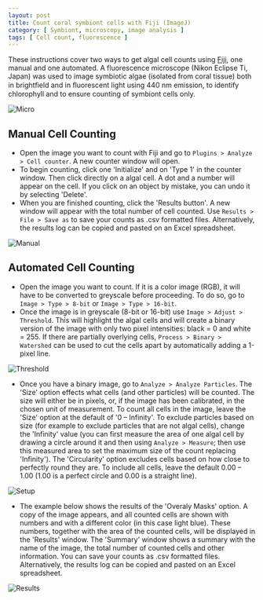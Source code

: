 ```yaml
---
layout: post
title: Count coral symbiont cells with Fiji (ImageJ)
category: [ Symbiont, microscopy, image analysis ]
tags: [ Cell count, fluorescence ]
---
```


These instructions cover two ways to get algal cell counts using [Fiji](https://imagej.net/Fiji), one manual and one automated. A fluorescence microscope (Nikon Eclipse Ti, Japan) was used to image symbiotic algae (isolated from coral tissue) both in brightﬁeld and in ﬂuorescent light using 440 nm emission, to identify chlorophyll and to ensure counting of symbiont cells only. 

![Micro]({{site.baseurl}}/images/Microscope_images.png "Micro")

## Manual Cell Counting
- Open the image you want to count with Fiji and go to `Plugins > Analyze > Cell counter`. A new counter window will open.
- To begin counting, click one 'Initialize' and on 'Type 1' in the counter window. Then click directly on a algal cell. A dot and a number will appear on the cell. If you click on an object by mistake, you can undo it by selecting 'Delete'. 
- When you are finished counting, click the 'Results button'. A new window will appear with the total number of cell counted. Use `Results > File > Save as` to save your counts as .csv formatted files. Alternatively, the results log can be copied and pasted on an Excel spreadsheet.

![Manual]({{site.baseurl}}/images/Manual_count.jpg "Manual")

## Automated Cell Counting
- Open the image you want to count. If it is a color image (RGB), it will have to be converted to greyscale before proceeding. To do so, go to `Image > Type > 8-bit` or `Image > Type > 16-bit`. 
- Once the image is in greyscale (8-bit or 16-bit) use `Image > Adjust > Threshold`. This will highlight the algal cells and will create a binary version of the image with only two pixel intensities: black = 0 and white = 255. 
If there are partially overlying cells, `Process > Binary > Watershed` can be used to cut the cells apart by automatically adding a 1-pixel line.

![Threshold]({{site.baseurl}}/images/Threshold.jpg "Threshold")

- Once you have a binary image, go to `Analyze > Analyze Particles`. The 'Size' option effects what cells (and other particles) will be counted. The size will either be in pixels, or, if the image has been calibrated, in the chosen unit of measurement. To count all cells in the image, leave the 'Size' option at the default of '0 – Infinity'. To exclude particles based on size (for example to exclude particles that are not algal cells), change the 'Infinity' value (you can first measure the area of one algal cell by drawing a circle around it and then using `Analyze > Measure`; then use this measured area to set the maximum size of the count replacing 'Infinity').
The 'Circularity' option excludes cells based on how close to perfectly round they are. To include all cells, leave the default 0.00 – 1.00 (1.00 is a perfect circle and 0.00 is a straight line). 

![Setup]({{site.baseurl}}/images/Count_setup.jpg "Setup")

- The example below shows the results of the 'Overaly Masks' option. A copy of the image appears, and all counted cells are shown with numbers and with a different color (in this case light blue). These numbers, together with the area of the counted cells, will be displayed in the 'Results' window. The 'Summary' window shows a summary with the name of the image, the total number of counted cells and other information. 
You can save your counts as .csv formatted files. Alternatively, the results log can be copied and pasted on an Excel spreadsheet.

![Results]({{site.baseurl}}/images/Count_results.jpg "Results")